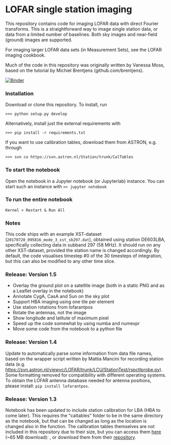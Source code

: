 # LOFAR single station imaging
This repository contains code for imaging LOFAR data with direct Fourier transforms. This is a straightforward way to image single station data, or data from a limited number of baselines. Both sky images and near-field (ground) images are supported.

For imaging larger LOFAR data sets (in Measurement Sets), see the LOFAR imaging cookbook.

Much of the code in this repository was originally written by Vanessa Moss, based on the tutorial by Michiel Brentjens (github.com/brentjens).

[![Binder](https://mybinder.org/badge_logo.svg)](https://mybinder.org/v2/gh/lofar-astron/lofarimaging/master?filepath=lofarimaging.ipynb)

### Installation
Download or clone this repository. To install, run

```
>>> python setup.py develop
```

Alternatively, install just the external requirements with

```
>>> pip install -r requirements.txt
```

If you want to use calibration tables, download them from ASTRON, e.g. through

```
>>> svn co https://svn.astron.nl/Station/trunk/CalTables
```

### To start the notebook
Open the notebook in a Jupyter notebook (or Jupyterlab) instance. You can start such an instance with 
`>> jupyter notebook`

### To run the entire notebook
`Kernel > Restart & Run All`

### Notes
This code ships with an example XST-dataset (`20170720_095816_mode_3_xst_sb297.dat`), obtained using station DE603LBA, specifically collecting data in subband 297 (58 MHz). It should run on any other XST-dataset, provided the station name is changed accordingly. By default, the code visualises timestep #0 of the 30 timesteps of integration, but this can also be modified to any other time slice.

### Release: Version 1.5

 * Overlay the ground plot on a satellite image (both in a static PNG and as a Leaflet overlay in the notebook)
 * Annotate CygA, CasA and Sun on the sky plot
 * Support HBA imaging using one tile per element
 * Use station rotations from lofarantpos
 * Rotate the antennas, not the image
 * Show longitude and latitute of maximum pixel
 * Speed up the code somewhat by using numba and numexpr
 * Move some code from the notebook to a python file

### Release: Version 1.4
Update to automatically parse some information from data file names, based on the wrapper script written by Mattia Mancini for recording station data (e.g. https://svn.astron.nl/viewvc/LOFAR/trunk/LCU/StationTest/rspctlprobe.py). Some formatting removed for compatibility with different operating systems. To obtain the LOFAR antenna database needed for antenna positions, please install: `pip install lofarantpos`.

### Release: Version 1.3
Notebook has been updated to include station calibration for LBA (HBA to come later). This requires the "caltables" folder to be in the same directory as the notebook, but that can be changed as long as the location is changed also in the function. The calibration tables themselves are not included in this repository due to their size, but you can access them [here](http://astron.nl/~moss/caltables.zip) (~65 MB download): , or download them from their [repository](https://svn.astron.nl/Station/trunk/CalTables).
